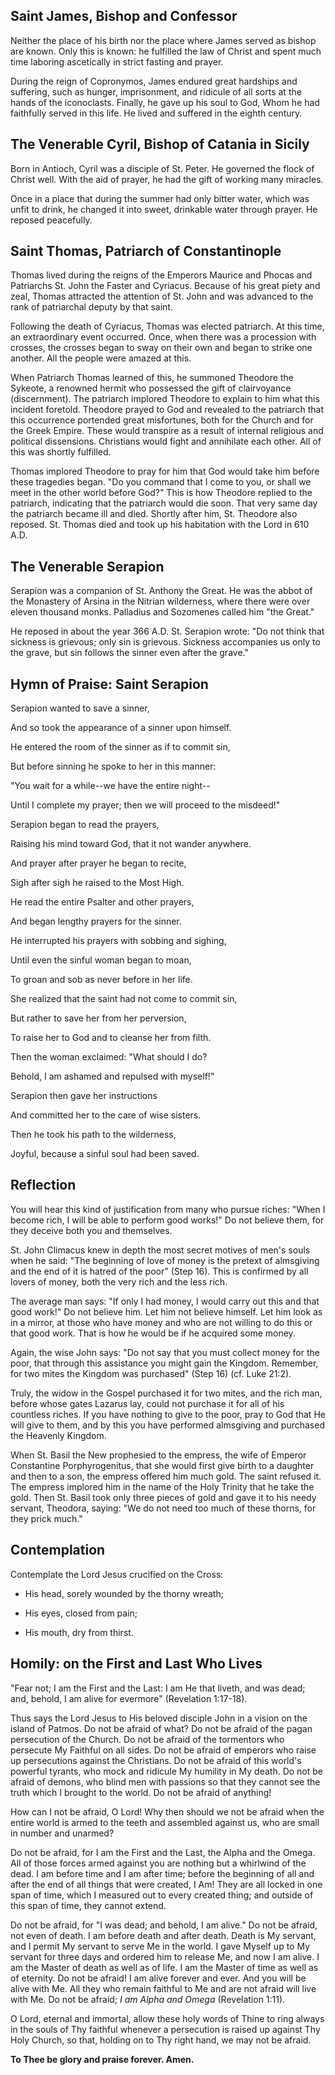 ## Saint James, Bishop and Confessor

Neither the place of his birth nor the place where James served as bishop are known. Only this is known: he fulfilled the law of Christ and spent much time laboring ascetically in strict fasting and prayer. 

During the reign of Copronymos, James endured great hardships and suffering, such as hunger, imprisonment, and ridicule of all sorts at the hands of the iconoclasts. Finally, he gave up his soul to God, Whom he had faithfully served in this life. He lived and suffered in the eighth century.


## The Venerable Cyril, Bishop of Catania in Sicily

Born in Antioch, Cyril was a disciple of St. Peter. He governed the flock of Christ well. With the aid of prayer, he had the gift of working many miracles. 

Once in a place that during the summer had only bitter water, which was unfit to drink, he changed it into sweet, drinkable water through prayer. He reposed peacefully.


## Saint Thomas, Patriarch of Constantinople

Thomas lived during the reigns of the Emperors Maurice and Phocas and Patriarchs St. John the Faster and Cyriacus. Because of his great piety and zeal, Thomas attracted the attention of St. John and was advanced to the rank of patriarchal deputy by that saint. 

Following the death of Cyriacus, Thomas was elected patriarch. At this time, an extraordinary event occurred. Once, when there was a procession with crosses, the crosses began to sway on their own and began to strike one another. All the people were amazed at this. 

When Patriarch Thomas learned of this, he summoned Theodore the Sykeote, a renowned hermit who possessed the gift of clairvoyance (discernment). The patriarch implored Theodore to explain to him what this incident foretold. Theodore prayed to God and revealed to the patriarch that this occurrence portended great misfortunes, both for the Church and for the Greek Empire. These would transpire as a result of internal religious and political dissensions. Christians would fight and annihilate each other. All of this was shortly fulfilled. 

Thomas implored Theodore to pray for him that God would take him before these tragedies began. "Do you command that I come to you, or shall we meet in the other world before God?" This is how Theodore replied to the patriarch, indicating that the patriarch would die soon. That very same day the patriarch became ill and died. Shortly after him, St. Theodore also reposed. St. Thomas died and took up his habitation with the Lord in 610 A.D.


## The Venerable Serapion

Serapion was a companion of St. Anthony the Great. He was the abbot of the Monastery of Arsina in the Nitrian wilderness, where there were over eleven thousand monks. Palladius and Sozomenes called him "the Great." 

He reposed in about the year 366 A.D. St. Serapion wrote: "Do not think that sickness is grievous; only sin is grievous. Sickness accompanies us only to the grave, but sin follows the sinner even after the grave."


## Hymn of Praise: Saint Serapion

Serapion wanted to save a sinner,  

And so took the appearance of a sinner upon himself.  

He entered the room of the sinner as if to commit sin,  

But before sinning he spoke to her in this manner:  

"You wait for a while--we have the entire night--  

Until I complete my prayer; then we will proceed to the misdeed!"  

Serapion began to read the prayers,  

Raising his mind toward God, that it not wander anywhere.  

And prayer after prayer he began to recite,  

Sigh after sigh he raised to the Most High.  

He read the entire Psalter and other prayers,  

And began lengthy prayers for the sinner.  

He interrupted his prayers with sobbing and sighing,  

Until even the sinful woman began to moan,  

To groan and sob as never before in her life.  

She realized that the saint had not come to commit sin,  

But rather to save her from her perversion,  

To raise her to God and to cleanse her from filth.  

Then the woman exclaimed: "What should I do?  

Behold, I am ashamed and repulsed with myself!"  

Serapion then gave her instructions  

And committed her to the care of wise sisters.  

Then he took his path to the wilderness,  

Joyful, because a sinful soul had been saved.


## Reflection

You will hear this kind of justification from many who pursue riches: "When I become rich, I will be able to perform good works!" Do not believe them, for they deceive both you and themselves. 

St. John Climacus knew in depth the most secret motives of men's souls when he said: "The beginning of love of money is the pretext of almsgiving and the end of it is hatred of the poor" (Step 16). This is confirmed by all lovers of money, both the very rich and the less rich. 

The average man says: "If only I had money, I would carry out this and that good work!" Do not believe him. Let him not believe himself. Let him look as in a mirror, at those who have money and who are not willing to do this or that good work. That is how he would be if he acquired some money. 

Again, the wise John says: "Do not say that you must collect money for the poor, that through this assistance you might gain the Kingdom. Remember, for two mites the Kingdom was purchased" (Step 16) (cf. Luke 21:2). 

Truly, the widow in the Gospel purchased it for two mites, and the rich man, before whose gates Lazarus lay, could not purchase it for all of his countless riches. If you have nothing to give to the poor, pray to God that He will give to them, and by this you have performed almsgiving and purchased the Heavenly Kingdom. 

When St. Basil the New prophesied to the empress, the wife of Emperor Constantine Porphyrogenitus, that she would first give birth to a daughter and then to a son, the empress offered him much gold. The saint refused it. The empress implored him in the name of the Holy Trinity that he take the gold. Then St. Basil took only three pieces of gold and gave it to his needy servant, Theodora, saying: "We do not need too much of these thorns, for they prick much."


## Contemplation

Contemplate the Lord Jesus crucified on the Cross:  

- His head, sorely wounded by the thorny wreath;  

- His eyes, closed from pain;  

- His mouth, dry from thirst.  


## Homily: on the First and Last Who Lives

"Fear not; I am the First and the Last: I am He that liveth, and was dead; and, behold, I am alive for evermore" (Revelation 1:17-18).  

Thus says the Lord Jesus to His beloved disciple John in a vision on the island of Patmos. Do not be afraid of what? Do not be afraid of the pagan persecution of the Church. Do not be afraid of the tormentors who persecute My Faithful on all sides. Do not be afraid of emperors who raise up persecutions against the Christians. Do not be afraid of this world's powerful tyrants, who mock and ridicule My humility in My death. Do not be afraid of demons, who blind men with passions so that they cannot see the truth which I brought to the world. Do not be afraid of anything!  

How can I not be afraid, O Lord! Why then should we not be afraid when the entire world is armed to the teeth and assembled against us, who are small in number and unarmed?  

Do not be afraid, for I am the First and the Last, the Alpha and the Omega. All of those forces armed against you are nothing but a whirlwind of the dead. I am before time and I am after time; before the beginning of all and after the end of all things that were created, I Am! They are all locked in one span of time, which I measured out to every created thing; and outside of this span of time, they cannot extend.  

Do not be afraid, for "I was dead; and behold, I am alive." Do not be afraid, not even of death. I am before death and after death. Death is My servant, and I permit My servant to serve Me in the world. I gave Myself up to My servant for three days and ordered him to release Me, and now I am alive. I am the Master of death as well as of life. I am the Master of time as well as of eternity. Do not be afraid! I am alive forever and ever. And you will be alive with Me. All they who remain faithful to Me and are not afraid will live with Me. Do not be afraid; *I am Alpha and Omega* (Revelation 1:11).  

O Lord, eternal and immortal, allow these holy words of Thine to ring always in the souls of Thy faithful whenever a persecution is raised up against Thy Holy Church, so that, holding on to Thy right hand, we may not be afraid.  

**To Thee be glory and praise forever. Amen.**
